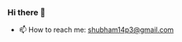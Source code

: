 ### Hi there 👋


- 📫 How to reach me: 
shubham14p3@gmail.com

<!--
**shubham14p3/shubham14p3** is a ✨ _special_ ✨ repository because its `README.md` (this file) appears on your GitHub profile.

Here are some ideas to get you started:

- 🔭 I’m currently working on ...
- 🌱 I’m currently learning 
- 👯 I’m looking to collaborate on ...
- 🤔 I’m looking for help with ...
- 💬 Ask me about ...
- 📫 How to reach me: 
shubham14p3@gmail.com
- 😄 Pronouns: ...
- ⚡ Fun fact: ...
-->
